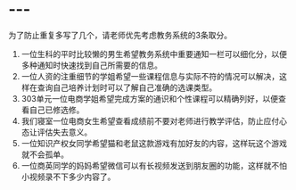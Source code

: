 # ---
为了防止重复多写了几个，请老师优先考虑教务系统的3条取分。
1. 一位生科的平时比较懒的男生希望教务系统中重要通知一栏可以细化分，以便多种通知时快速找到自己所需要的信息。
2. 一位人资的注重细节的学姐希望一些课程信息与实际不符的情况可以解决，这样在查询自己培养计划时可以了解自己准确的选课类型。
3. 303单元一位电商学姐希望完成方案的通识和个性课程可以精确列好，以便查看自己已修选修。
4. 我们寝室一位电商女生希望查看成绩前不要对老师进行教学评估，防止应付心态让评估失去意义。
5. 一位知识产权女同学希望猫和老鼠这款游戏有加好友的内容，这样玩这个游戏就不会孤单。
6. 一位商英同学的妈妈希望微信可以有长视频发送到朋友圈的功能，这样就不怕小视频录不下多少内容了。

